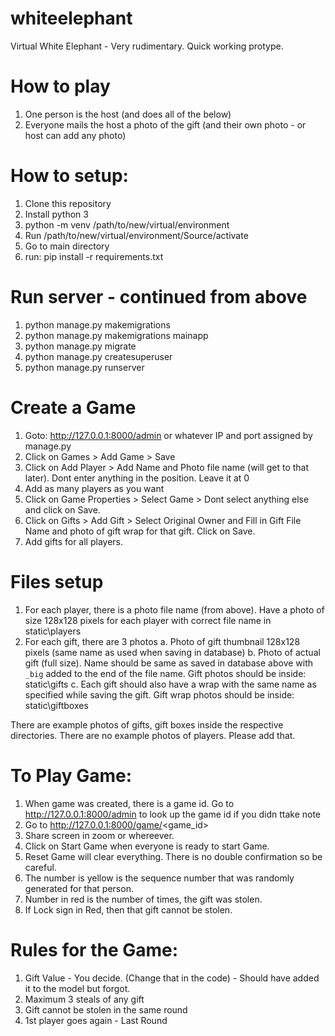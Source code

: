 # whiteelephant
Virtual White Elephant - Very rudimentary. Quick working protype.

# How to play
1. One person is the host (and does all of the below)
2. Everyone mails the host a photo of the gift (and their own photo - or host can add any photo)

# How to setup:
1. Clone this repository
2. Install python 3
3. python -m venv /path/to/new/virtual/environment
4. Run /path/to/new/virtual/environment/Source/activate
5. Go to main directory 
6. run: pip install -r requirements.txt

# Run server - continued from above
1. python manage.py makemigrations
2. python manage.py makemigrations mainapp
3. python manage.py migrate
4. python manage.py createsuperuser
5. python manage.py runserver

# Create a Game
1. Goto:  http://127.0.0.1:8000/admin or whatever IP and port assigned by manage.py
2. Click on Games > Add Game > Save
3. Click on Add Player > Add Name and Photo file name (will get to that later). Dont enter anything in the position. Leave it at 0
4. Add as many players as you want
5. Click on Game Properties > Select Game > Dont select anything else and click on Save.
6. Click on Gifts > Add Gift > Select Original Owner and Fill in Gift File Name and photo of gift wrap for that gift. Click on Save.
7. Add gifts for all players.

# Files setup
1. For each player, there is a photo file name (from above). Have a photo of size 128x128 pixels for each player with correct file name in static\players
2. For each gift, there are 3 photos
  a. Photo of gift thumbnail 128x128 pixels (same name as used when saving in database)
  b. Photo of actual gift (full size). Name should be same as saved in database above with `_big` added to the end of the file name. Gift photos should be inside: static\gifts
  c. Each gift should also have a wrap with the same name as specified while saving the gift. Gift wrap photos should be inside: static\giftboxes

There are example photos of gifts, gift boxes inside the respective directories. There are no example photos of players. Please add that.

# To Play Game:
1. When game was created, there is a game id. Go to http://127.0.0.1:8000/admin to look up the game id if you didn ttake note
2. Go to http://127.0.0.1:8000/game/<game_id>
3. Share screen in zoom or whereever. 
4. Click on Start Game when everyone is ready to start Game.
5. Reset Game will clear everything. There is no double confirmation so be careful.
6. The number is yellow is the sequence number that was randomly generated for that person.
7. Number in red is the number of times, the gift was stolen.
8. If Lock sign in Red, then that gift cannot be stolen.

# Rules for the Game:
1. Gift Value  - You decide. (Change that in the code) - Should have added it to the model but forgot.
2. Maximum 3 steals of any gift
3. Gift cannot be stolen in the same round
4. 1st player goes again - Last Round
